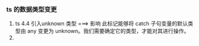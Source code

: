 ### ts 的数据类型变更
1. ts 4.4 引入unknown 类型  ===> 影响 此标记能够将 catch 子句变量的默认类型由 any 变更为 unknown。我们需要确定它的类型，才能对其进行操作。
2. 

